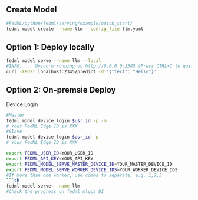 ## Create Model
```sh
#FedML/python/fedml/serving/example/quick_start/
fedml model create --name llm --config_file llm.yaml
```
## Option 1: Deploy locally
```sh
fedml model serve --name llm --local
#INFO:     Uvicorn running on http://0.0.0.0:2345 (Press CTRL+C to quit)
curl -XPOST localhost:2345/predict -d '{"text": "Hello"}'
```
## Option 2: On-premsie Deploy
Device Login
```sh
#Master
fedml model device login $usr_id -p -m
# Your FedML Edge ID is XXX
#Slave
fedml model device login $usr_id -p
# Your FedML Edge ID is XXX
```
```sh
export FEDML_USER_ID=YOUR_USER_ID
export FEDML_API_KEY=YOUR_API_KEY
export FEDML_MODEL_SERVE_MASTER_DEVICE_ID=YOUR_MASTER_DEVICE_ID
export FEDML_MODEL_SERVE_WORKER_DEVICE_IDS=YOUR_WORKER_DEVICE_IDS
#If more than one worker, use comma to separate, e.g. 1,2,3
```sh
fedml model serve --name llm
#Check the progress on fedml mlops UI
```
